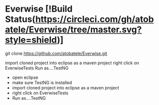 # Everwise [!Build Status(https://circleci.com/gh/atobatele/Everwise/tree/master.svg?style=shield)]


git clone https://github.com/atobatele/Everwise.git



import cloned project into eclipse as a maven project
right click on EverwiseTests
Run as....TestNG

 - open eclipse
  - make sure TestNG is installed
  - import cloned project into eclipse as a maven project
  - right click on EverwiseTests
  - Run as....TestNG

  

